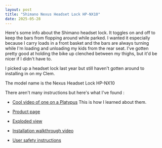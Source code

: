 ```yaml
---
layout: post
title: "Shimano Nexus Headset Lock HP-NX10"
date: 2025-05-28
---
```


Here's some info about the Shimano headset lock. It toggles on and off to keep the bars from flopping around while parked. I wanted it especially because I carry loads in a front basket and the bars are always turning while I'm loading and unloading my kids from the rear seat. I've gotten pretty good at holding the bike up clenched between my thighs, but it'd be nicer if I didn't have to.

I picked up a headset lock last year but still haven't gotten around to installing in on my Clem.

The model name is the Nexus Headset Lock HP-NX10

There aren't many instructions but here's what I've found :

- [Cool video of one on a Platypus](https://www.instagram.com/reel/C5I32V_SS4_/) This is how I learned about them.

- [Product page](https://bike.shimano.com/products/components/pdp.P-HP-NX10.html)

- [Exploded view](https://manualzz.com/doc/53867740/shimano-hp-nx10-komponen-kepala-exploded-view)

- [Installation walkthrough video](https://youtu.be/Vcgh7j5ieQw)

- [User safety instructions](https://www.handleidi.ng/shimano/hp-nx10/handleiding)
